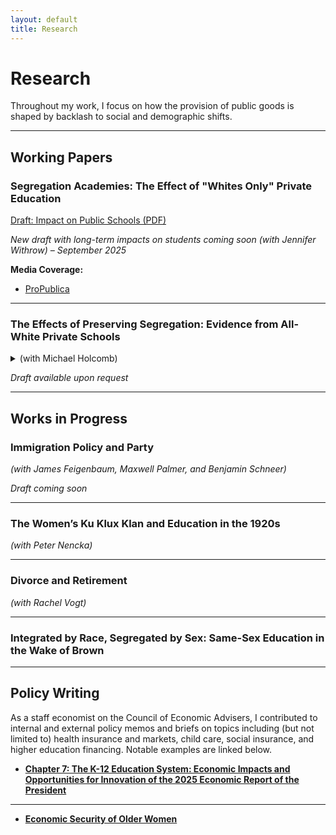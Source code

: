 ```yaml
---
layout: default
title: Research
---
```


# Research

Throughout my work, I focus on how the provision of public goods is shaped by backlash to social and demographic shifts. 

---

## Working Papers

### Segregation Academies: The Effect of "Whites Only" Private Education  
[ Draft: Impact on Public Schools (PDF)](assets/files/williamson_segac.pdf)  

*New draft with long-term impacts on students coming soon (with Jennifer Withrow) – September 2025*  

**Media Coverage:**  
- [ProPublica](https://www.propublica.org/article/alabama-researchers-segregation-academies-school-vouchers)

---

### The Effects of Preserving Segregation: Evidence from All-White Private Schools
<details>
  <summary>(with Michael Holcomb)</summary>
  <p>
  Institutionalized backlash may be an important mediator of social progress. In the post-Brown v. Board (1954) U.S. South, white citizens established de jure segregationist private schools. These “segregation academies” effectively impeded efforts to integrate schools, especially in rural areas (Williamson, 2024).  
  </p>
  <p>
  In this paper, we study the consequences of this preservation of segregation on historical voting behavior and later racial attitudes in the Southeast. We argue that segregation academies entrenched a culture of racial division in places that otherwise would have made steps toward integration. Using difference-in-differences designs around the openings of segregation academies, we find a shift in anti-Black racial attitudes in White respondents in treated counties and a decline in local Black political representation. We discuss potential explanations for these patterns and extensions for future work.
  </p>
</details>  

*Draft available upon request*  

---

## Works in Progress

### Immigration Policy and Party  
*(with James Feigenbaum, Maxwell Palmer, and Benjamin Schneer)*  

*Draft coming soon*  

---

### The Women’s Ku Klux Klan and Education in the 1920s  
*(with Peter Nencka)*  

---

### Divorce and Retirement 
*(with Rachel Vogt)*  

---

### Integrated by Race, Segregated by Sex: Same-Sex Education in the Wake of Brown

---

## Policy Writing

As a staff economist on the Council of Economic Advisers, I contributed to internal and external policy memos and briefs on topics including (but not limited to) health insurance and markets, child care, social insurance, and higher education financing. Notable examples are linked below.

- [**Chapter 7: The K-12 Education System: Economic Impacts and Opportunities for Innovation of the 2025 Economic Report of the President**](https://bidenwhitehouse.archives.gov/wp-content/uploads/2025/01/ERP-2025.pdf)

---

- [**Economic Security of Older Women**](https://bidenwhitehouse.archives.gov/cea/written-materials/2024/09/20/economic-security-of-older-women/)
